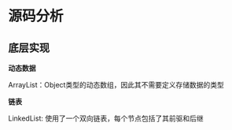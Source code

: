 # 源码分析
## 底层实现

**动态数据**

ArrayList：Object类型的动态数组，因此其不需要定义存储数据的类型


**链表**

LinkedList: 使用了一个双向链表，每个节点包括了其前驱和后继




